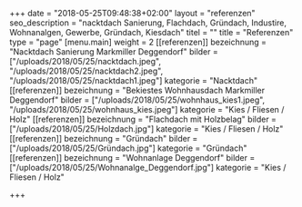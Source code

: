 +++
date = "2018-05-25T09:48:38+02:00"
layout = "referenzen"
seo_description = "nacktdach Sanierung, Flachdach, Gründach, Industire, Wohnanalgen, Gewerbe, Gründach, Kiesdach"
titel = ""
title = "Referenzen"
type = "page"
[menu.main]
weight = 2
[[referenzen]]
bezeichnung = "Nacktdach Sanierung Markmiller Deggendorf"
bilder = ["/uploads/2018/05/25/nacktdach.jpeg", "/uploads/2018/05/25/nacktdach2.jpeg", "/uploads/2018/05/25/nacktdach1.jpeg"]
kategorie = "Nacktdach"
[[referenzen]]
bezeichnung = "Bekiestes Wohnhausdach Markmiller Deggendorf"
bilder = ["/uploads/2018/05/25/wohnhaus_kies1.jpeg", "/uploads/2018/05/25/wohnhaus_kies.jpeg"]
kategorie = "Kies / Fliesen / Holz"
[[referenzen]]
bezeichnung = "Flachdach mit Holzbelag"
bilder = ["/uploads/2018/05/25/Holzdach.jpg"]
kategorie = "Kies / Fliesen / Holz"
[[referenzen]]
bezeichnung = "Gründach"
bilder = ["/uploads/2018/05/25/Gründach.jpg"]
kategorie = "Gründach"
[[referenzen]]
bezeichnung = "Wohnanlage Deggendorf"
bilder = ["/uploads/2018/05/25/Wohnanalge_Deggendorf.jpg"]
kategorie = "Kies / Fliesen / Holz"

+++
